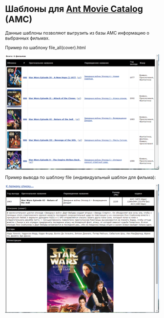 Шаблоны для [Ant Movie Catalog](http://www.antp.be/software/moviecatalog) (AMC)
==============
Данные шаблоны позволяют выгрузить из базы АМС информацию о выбранных фильмах.

Пример по шаблону file_all(cover).html

![file.html](screenshots/file_all(cover).png "file.html")

Пример вывода по шаблону file (индивидуальный шаблон для фильма):

![file.html](screenshots/file.png "file.html") 